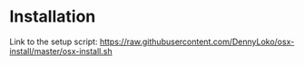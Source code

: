 # Installation

Link to the setup script: https://raw.githubusercontent.com/DennyLoko/osx-install/master/osx-install.sh
